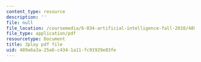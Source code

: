 ```yaml
---
content_type: resource
description: ''
file: null
file_location: /coursemedia/6-034-artificial-intelligence-fall-2010/489a6a3a25a6c4341a11fc91929e83fe_l-tzjenXrvI.pdf
file_type: application/pdf
resourcetype: Document
title: 3play pdf file
uid: 489a6a3a-25a6-c434-1a11-fc91929e83fe
---
```

